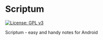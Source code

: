 # Scriptum

[![License: GPL v3](https://img.shields.io/badge/License-GPLv3-blue.svg)](https://www.gnu.org/licenses/gpl-3.0)

Scriptum - easy and handy notes for Android
